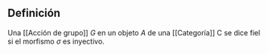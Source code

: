 
## Definición

Una [[Acción de grupo]] $G$ en un objeto $A$ de una [[Categoría]] C se dice fiel si el morfismo $\sigma$ es inyectivo.